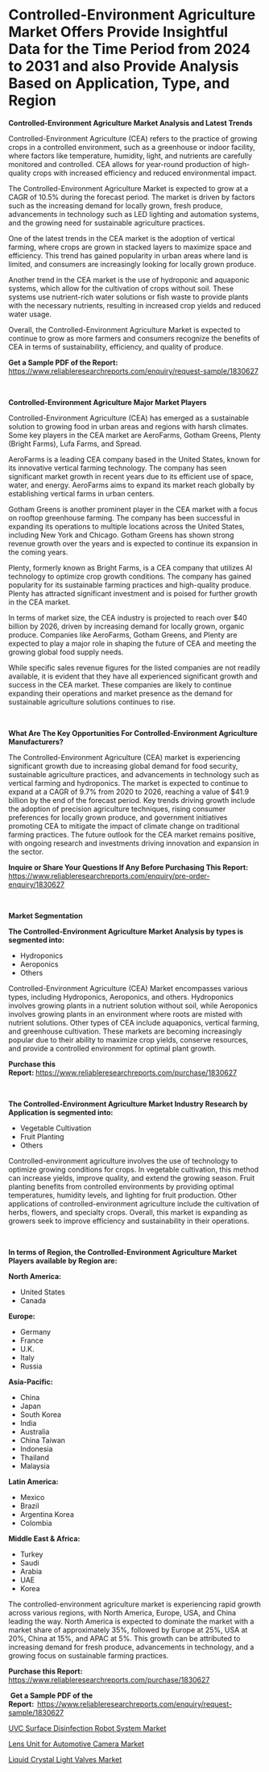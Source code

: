 <p><h1>Controlled-Environment Agriculture Market Offers Provide Insightful Data for the Time Period from 2024 to 2031 and also Provide Analysis Based on Application, Type, and Region</h1></p><p><strong>Controlled-Environment Agriculture Market Analysis and Latest Trends</strong></p>
<p><p>Controlled-Environment Agriculture (CEA) refers to the practice of growing crops in a controlled environment, such as a greenhouse or indoor facility, where factors like temperature, humidity, light, and nutrients are carefully monitored and controlled. CEA allows for year-round production of high-quality crops with increased efficiency and reduced environmental impact.</p><p>The Controlled-Environment Agriculture Market is expected to grow at a CAGR of 10.5% during the forecast period. The market is driven by factors such as the increasing demand for locally grown, fresh produce, advancements in technology such as LED lighting and automation systems, and the growing need for sustainable agriculture practices.</p><p>One of the latest trends in the CEA market is the adoption of vertical farming, where crops are grown in stacked layers to maximize space and efficiency. This trend has gained popularity in urban areas where land is limited, and consumers are increasingly looking for locally grown produce.</p><p>Another trend in the CEA market is the use of hydroponic and aquaponic systems, which allow for the cultivation of crops without soil. These systems use nutrient-rich water solutions or fish waste to provide plants with the necessary nutrients, resulting in increased crop yields and reduced water usage.</p><p>Overall, the Controlled-Environment Agriculture Market is expected to continue to grow as more farmers and consumers recognize the benefits of CEA in terms of sustainability, efficiency, and quality of produce.</p></p>
<p><strong>Get a Sample PDF of the Report:&nbsp;</strong> <a href="https://www.reliableresearchreports.com/enquiry/request-sample/1830627">https://www.reliableresearchreports.com/enquiry/request-sample/1830627</a></p>
<p>&nbsp;</p>
<p><strong>Controlled-Environment Agriculture Major Market Players</strong></p>
<p><p>Controlled-Environment Agriculture (CEA) has emerged as a sustainable solution to growing food in urban areas and regions with harsh climates. Some key players in the CEA market are AeroFarms, Gotham Greens, Plenty (Bright Farms), Lufa Farms, and Spread.</p><p>AeroFarms is a leading CEA company based in the United States, known for its innovative vertical farming technology. The company has seen significant market growth in recent years due to its efficient use of space, water, and energy. AeroFarms aims to expand its market reach globally by establishing vertical farms in urban centers.</p><p>Gotham Greens is another prominent player in the CEA market with a focus on rooftop greenhouse farming. The company has been successful in expanding its operations to multiple locations across the United States, including New York and Chicago. Gotham Greens has shown strong revenue growth over the years and is expected to continue its expansion in the coming years.</p><p>Plenty, formerly known as Bright Farms, is a CEA company that utilizes AI technology to optimize crop growth conditions. The company has gained popularity for its sustainable farming practices and high-quality produce. Plenty has attracted significant investment and is poised for further growth in the CEA market.</p><p>In terms of market size, the CEA industry is projected to reach over $40 billion by 2026, driven by increasing demand for locally grown, organic produce. Companies like AeroFarms, Gotham Greens, and Plenty are expected to play a major role in shaping the future of CEA and meeting the growing global food supply needs.</p><p>While specific sales revenue figures for the listed companies are not readily available, it is evident that they have all experienced significant growth and success in the CEA market. These companies are likely to continue expanding their operations and market presence as the demand for sustainable agriculture solutions continues to rise.</p></p>
<p>&nbsp;</p>
<p><strong>What Are The Key Opportunities For Controlled-Environment Agriculture Manufacturers?</strong></p>
<p><p>The Controlled-Environment Agriculture (CEA) market is experiencing significant growth due to increasing global demand for food security, sustainable agriculture practices, and advancements in technology such as vertical farming and hydroponics. The market is expected to continue to expand at a CAGR of 9.7% from 2020 to 2026, reaching a value of $41.9 billion by the end of the forecast period. Key trends driving growth include the adoption of precision agriculture techniques, rising consumer preferences for locally grown produce, and government initiatives promoting CEA to mitigate the impact of climate change on traditional farming practices. The future outlook for the CEA market remains positive, with ongoing research and investments driving innovation and expansion in the sector.</p></p>
<p><strong>Inquire or Share Your Questions If Any Before Purchasing This Report:</strong> <a href="https://www.reliableresearchreports.com/enquiry/pre-order-enquiry/1830627">https://www.reliableresearchreports.com/enquiry/pre-order-enquiry/1830627</a></p>
<p>&nbsp;</p>
<p><strong>Market Segmentation</strong></p>
<p><strong>The Controlled-Environment Agriculture Market Analysis by types is segmented into:</strong></p>
<p><ul><li>Hydroponics</li><li>Aeroponics</li><li>Others</li></ul></p>
<p><p>Controlled-Environment Agriculture (CEA) Market encompasses various types, including Hydroponics, Aeroponics, and others. Hydroponics involves growing plants in a nutrient solution without soil, while Aeroponics involves growing plants in an environment where roots are misted with nutrient solutions. Other types of CEA include aquaponics, vertical farming, and greenhouse cultivation. These markets are becoming increasingly popular due to their ability to maximize crop yields, conserve resources, and provide a controlled environment for optimal plant growth.</p></p>
<p><strong>Purchase this Report:&nbsp;</strong><a href="https://www.reliableresearchreports.com/purchase/1830627">https://www.reliableresearchreports.com/purchase/1830627</a></p>
<p>&nbsp;</p>
<p><strong>The Controlled-Environment Agriculture Market Industry Research by Application is segmented into:</strong></p>
<p><ul><li>Vegetable Cultivation</li><li>Fruit Planting</li><li>Others</li></ul></p>
<p><p>Controlled-environment agriculture involves the use of technology to optimize growing conditions for crops. In vegetable cultivation, this method can increase yields, improve quality, and extend the growing season. Fruit planting benefits from controlled environments by providing optimal temperatures, humidity levels, and lighting for fruit production. Other applications of controlled-environment agriculture include the cultivation of herbs, flowers, and specialty crops. Overall, this market is expanding as growers seek to improve efficiency and sustainability in their operations.</p></p>
<p>&nbsp;</p>
<p><strong>In terms of Region, the Controlled-Environment Agriculture Market Players available by Region are:</strong></p>
<p>
    <p> <strong> North America: </strong>
        <ul>
            <li>United States</li>
            <li>Canada</li>
        </ul>
        </p> 
    <p> <strong> Europe: </strong>
        <ul>
            <li>Germany</li>
            <li>France</li>
            <li>U.K.</li>
            <li>Italy</li>
            <li>Russia</li>
        </ul>
        </p> 
    <p> <strong> Asia-Pacific: </strong>
        <ul>
            <li>China</li>
            <li>Japan</li>
            <li>South Korea</li>
            <li>India</li>
            <li>Australia</li>
            <li>China Taiwan</li>
            <li>Indonesia</li>
            <li>Thailand</li>
            <li>Malaysia</li>
        </ul>
        </p> 
    <p> <strong> Latin America: </strong>
        <ul>
            <li>Mexico</li>
            <li>Brazil</li>
            <li>Argentina Korea</li>
            <li>Colombia</li>
        </ul>
        </p> 
    <p> <strong> Middle East & Africa: </strong>
        <ul>
            <li>Turkey</li>
            <li>Saudi</li>
            <li>Arabia</li>
            <li>UAE</li>
            <li>Korea</li>
        </ul>
    </p>
    </p>
<p><p>The controlled-environment agriculture market is experiencing rapid growth across various regions, with North America, Europe, USA, and China leading the way. North America is expected to dominate the market with a market share of approximately 35%, followed by Europe at 25%, USA at 20%, China at 15%, and APAC at 5%. This growth can be attributed to increasing demand for fresh produce, advancements in technology, and a growing focus on sustainable farming practices.</p></p>
<p><strong>Purchase this Report: </strong><a href="https://www.reliableresearchreports.com/purchase/1830627">https://www.reliableresearchreports.com/purchase/1830627</a></p>
<p>&nbsp;<strong>Get a Sample PDF of the Report:&nbsp;&nbsp;</strong><a href="https://www.reliableresearchreports.com/enquiry/request-sample/1830627">https://www.reliableresearchreports.com/enquiry/request-sample/1830627</a></p>
<p><strong></strong></p>
<p><p><a href="https://view.publitas.com/reportprime-1/uvc-surface-disinfection-robot-system-market-size-growth-and-forecast-from-2024-2031/">UVC Surface Disinfection Robot System Market</a></p><p><a href="https://view.publitas.com/reportprime-1/lens-unit-for-automotive-camera-market-size-growth-and-forecast-from-2024-2031/">Lens Unit for Automotive Camera Market</a></p><p><a href="https://view.publitas.com/reportprime-1/liquid-crystal-light-valves-market-size-growth-and-forecast-from-2024-2031/">Liquid Crystal Light Valves Market</a></p></p>